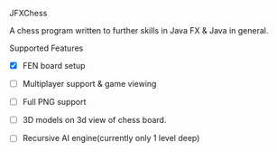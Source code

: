 JFXChess 

A chess program written to further skills in Java FX & Java in general.

Supported Features
 - [x] FEN board setup
 - [ ] Multiplayer support & game viewing
 - [ ] Full PNG support
 - [ ] 3D models on 3d view of chess board.
 - [ ] Recursive AI engine(currently only 1 level deep)
  
